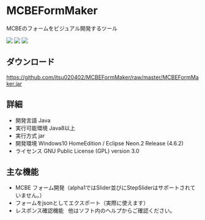 # MCBEFormMaker
MCBEのフォームをビジュアル開発するツール  
  
<img src="https://raw.githubusercontent.com/itsu020402/MCBEFormMaker/master/images/1.PNG">
<img src="https://raw.githubusercontent.com/itsu020402/MCBEFormMaker/master/images/2.PNG">
<img src="https://raw.githubusercontent.com/itsu020402/MCBEFormMaker/master/images/3.PNG">  
  
## ダウンロード
<a href="https://github.com/itsu020402/MCBEFormMaker/raw/master/MCBEFormMaker.jar">https://github.com/itsu020402/MCBEFormMaker/raw/master/MCBEFormMaker.jar</a>  
  
## 詳細
- 開発言語 Java  
- 実行可能環境 Java8以上  
- 実行方式 jar
- 開発環境 Windows10 HomeEdition / Eclipse Neon.2 Release (4.6.2)  
- ライセンス GNU Public License (GPL) version 3.0  
  
## 主な機能
- MCBE フォーム開発（alpha1ではSlider並びにStepSliderはサポートされていません。）  
- フォームをjsonとしてエクスポート（実際に使えます）  
- レスポンス確認機能  
他はソフト内のヘルプからご確認ください。  
  
